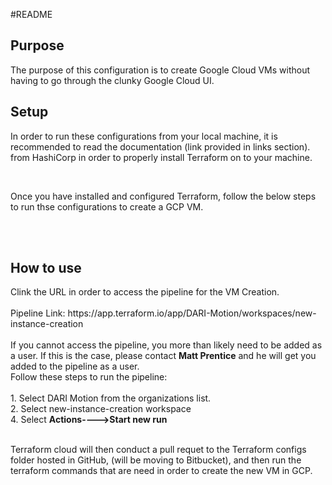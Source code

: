 #README
<h2>Purpose</h2>
<p>The purpose of this configuration is to create Google Cloud VMs without having to go through the clunky Google Cloud UI.</p>

<h2> Setup </h2>
<p> In order to run these configurations from your local machine, it is recommended to read the documentation (link provided in links section). from HashiCorp in order to properly install Terraform on to your machine.</p>
<br/>
<p>Once you have installed and configured Terraform, follow the below steps to run thse configurations to create a GCP VM.</p>
<br/>
<br/>
<h2>How to use</h2>
Clink the URL in order to access the pipeline for the VM Creation.
<br/>
<br/>
Pipeline Link: https://app.terraform.io/app/DARI-Motion/workspaces/new-instance-creation
<br/>
<br/>
If you cannot access the pipeline, you more than likely need to be added as a user. If this is the case, please contact <strong>Matt Prentice</strong> and he will get you added to the pipeline as a user. 
<br/>
Follow these steps to run the pipeline:
<br/>
<br/>
1. Select DARI Motion from the organizations list.
<br/>
2. Select new-instance-creation workspace
<br/>
4. Select <strong>Actions---->Start new run</strong>
<br/>
<br/>
 <p>Terraform cloud will then conduct a pull requet to the Terraform configs folder hosted in GitHub, (will be moving to Bitbucket), and then run the terraform commands that are need in order to create the new VM in GCP. </p>
